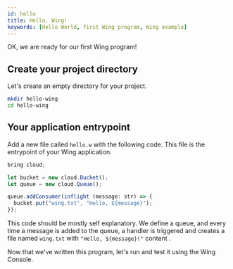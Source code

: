 ```yaml
---
id: hello
title: Hello, Wing!
keywords: [Hello World, first Wing program, Wing example]
---
```


OK, we are ready for our first Wing program!

## Create your project directory

Let's create an empty directory for your project.

```sh
mkdir hello-wing
cd hello-wing
```

## Your application entrypoint

Add a new file called `hello.w` with the following code. This file is the
entrypoint of your Wing application.

```ts
bring cloud;

let bucket = new cloud.Bucket();
let queue = new cloud.Queue();

queue.addConsumer(inflight (message: str) => {
  bucket.put("wing.txt", "Hello, ${message}");
});
```

This code should be mostly self explanatory. We define a queue, and every time a
message is added to the queue, a handler is triggered and creates a file named `wing.txt` with `"Hello, ${message}!"` content .

Now that we've written this program, let's run and test it using the Wing Console.

